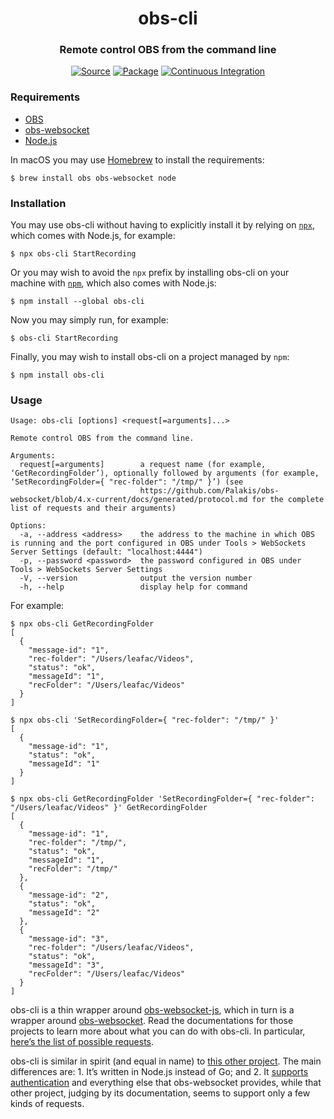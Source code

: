 <h1 align="center">obs-cli</h1>
<h3 align="center">Remote control OBS from the command line</h3>
<p align="center">
<a href="https://github.com/leafac/obs-cli"><img alt="Source" src="https://img.shields.io/badge/Source---"></a>
<a href="https://www.npmjs.com/package/obs-cli"><img alt="Package" src="https://badge.fury.io/js/obs-cli.svg"></a>
<a href="https://github.com/leafac/obs-cli/actions"><img alt="Continuous Integration" src="https://github.com/leafac/obs-cli/workflows/.github/workflows/main.yml/badge.svg"></a>
</p>

### Requirements

- [OBS](https://obsproject.com)
- [obs-websocket](https://obsproject.com/forum/resources/obs-websocket-remote-control-obs-studio-from-websockets.466/)
- [Node.js](https://nodejs.org/)

In macOS you may use [Homebrew](https://brew.sh) to install the requirements:

```console
$ brew install obs obs-websocket node
```

### Installation

You may use obs-cli without having to explicitly install it by relying on [`npx`](https://www.npmjs.com/package/npx), which comes with Node.js, for example:

```console
$ npx obs-cli StartRecording
```

Or you may wish to avoid the `npx` prefix by installing obs-cli on your machine with [`npm`](https://www.npmjs.com/package/npm), which also comes with Node.js:

```console
$ npm install --global obs-cli
```

Now you may simply run, for example:

```console
$ obs-cli StartRecording
```

Finally, you may wish to install obs-cli on a project managed by `npm`:

```console
$ npm install obs-cli
```

### Usage

```
Usage: obs-cli [options] <request[=arguments]...>

Remote control OBS from the command line.

Arguments:
  request[=arguments]        a request name (for example, ‘GetRecordingFolder’), optionally followed by arguments (for example, ‘SetRecordingFolder={ "rec-folder": "/tmp/" }’) (see
                             https://github.com/Palakis/obs-websocket/blob/4.x-current/docs/generated/protocol.md for the complete list of requests and their arguments)

Options:
  -a, --address <address>    the address to the machine in which OBS is running and the port configured in OBS under Tools > WebSockets Server Settings (default: "localhost:4444")
  -p, --password <password>  the password configured in OBS under Tools > WebSockets Server Settings
  -V, --version              output the version number
  -h, --help                 display help for command
```

For example:

```console
$ npx obs-cli GetRecordingFolder
[
  {
    "message-id": "1",
    "rec-folder": "/Users/leafac/Videos",
    "status": "ok",
    "messageId": "1",
    "recFolder": "/Users/leafac/Videos"
  }
]

$ npx obs-cli 'SetRecordingFolder={ "rec-folder": "/tmp/" }'
[
  {
    "message-id": "1",
    "status": "ok",
    "messageId": "1"
  }
]

$ npx obs-cli GetRecordingFolder 'SetRecordingFolder={ "rec-folder": "/Users/leafac/Videos" }' GetRecordingFolder
[
  {
    "message-id": "1",
    "rec-folder": "/tmp/",
    "status": "ok",
    "messageId": "1",
    "recFolder": "/tmp/"
  },
  {
    "message-id": "2",
    "status": "ok",
    "messageId": "2"
  },
  {
    "message-id": "3",
    "rec-folder": "/Users/leafac/Videos",
    "status": "ok",
    "messageId": "3",
    "recFolder": "/Users/leafac/Videos"
  }
]
```

obs-cli is a thin wrapper around [obs-websocket-js](https://github.com/haganbmj/obs-websocket-js), which in turn is a wrapper around [obs-websocket](https://obsproject.com/forum/resources/obs-websocket-remote-control-obs-studio-from-websockets.466/). Read the documentations for those projects to learn more about what you can do with obs-cli. In particular, [here’s the list of possible requests](https://github.com/Palakis/obs-websocket/blob/4.x-current/docs/generated/protocol.md).

obs-cli is similar in spirit (and equal in name) to [this other project](https://github.com/muesli/obs-cli). The main differences are: 1. It’s written in Node.js instead of Go; and 2. It [supports authentication](https://github.com/muesli/obs-cli/issues/2) and everything else that obs-websocket provides, while that other project, judging by its documentation, seems to support only a few kinds of requests.
